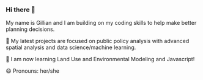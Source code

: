 ### Hi there 👋

My name is Gillian and I am building on my coding skills to help make better planning decisions.

🌱 My latest projects are focused on public policy analysis with advanced spatial analysis and data science/machine learning.

🌱 I am now learning Land Use and Environmental Modeling and Javascript!

😄 Pronouns: her/she

<!--
**gillianzhaoxz/gillianzhaoxz** is a ✨ _special_ ✨ repository because its `README.md` (this file) appears on your GitHub profile.

Here are some ideas to get you started:

- 🔭 I’m currently working on ...
- 🌱 I’m currently learning ...
- 👯 I’m looking to collaborate on ...
- 🤔 I’m looking for help with ...
- 💬 Ask me about ...
- 📫 How to reach me: ...
- 😄 Pronouns: ...
- ⚡ Fun fact: ...
-->
